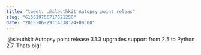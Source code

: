 ```yaml
---
title: "tweet: .@sleuthkit Autopsy point releas"
slug: "615529756717621250"
date: "2015-06-29T14:38:24+00:00"
---
```

.@sleuthkit Autopsy point release 3.1.3 upgrades support from 2.5 to Python 2.7. Thats big!